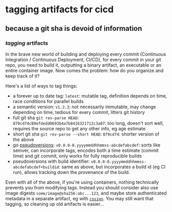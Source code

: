 # tagging artifacts for cicd

## because a git sha is devoid of information

### _tagging_ artifacts

In the brave new world of building and deploying every commit
(Continuous Integration / Continuous Deployment, CI/CD),
for every commit in your git repo,
you need to build it,
outputting a binary artifact, an executable or an entire container image.
Now comes the problem: how do you organize and keep track of it?

Here's a list of ways to tag things:

- a forever up to date tag: `latest`:
  mutable tag, definition depends on time,
  race conditions for parallel builds
- a semantic version: `v1.2.3`:
  not necessarily immutable,
  may change depending on time,
  tedious for every commit,
  litters git history
- full git sha `git rev-parse HEAD`: `879cd74c89efdedd0693b4a7b8416321712c3a07`:
  too long, doesn't sort well,
  requires the source repo to get any other info,
  eg age estimate
- short git sha `git rev-parse --short HEAD`: `879cd74`:
  shorter version of the above
- go [pseudoversions](https://go.dev/ref/mod#pseudo-versions):
  `v0.0.0-0.yyyymmddhhmmss-abcdefabcdef`:
  sorts like semver,
  can incorporate tags, encodes both a time estimate (commit time) and git commit,
  only works for fully reproducible builds
- pseudoversions with build identifier:
  `v0.0.0-0.yyyymmddhhmmss-abcdefabcdef+buildid`:
  same as above, but incorporates a build id (eg CI run),
  allows tracking down the provenance of the build.

Even with all of the above, if you're using containers,
nothing technically prevents you from modifying tags.
Instead you should consider also use image digests `some/image@sha256:abc...123`,
and maybe store authenticated metadata in a separate artifact,
eg with [`cosign`](https://github.com/sigstore/cosign).
You may still want that tagging, so cleaning up old artifacts is easier...
